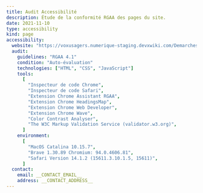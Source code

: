 ```yaml
---
title: Audit Accessibilité
description: Étude de la conformité RGAA des pages du site.
date: 2021-11-10
type: accessibility
kind: page
accessibility:
  website: "https://voxusagers.numerique-staging.devxwiki.com/Demarches/1897?&view-mode=formulaire-avis&nd_mode=en-ligne-enti%C3%A8rement&nd_source=button&key=9f6d2a5cc93b91073224efed38082d1e"
  audit:
    guidelines: "RGAA 4.1"
    condition: "Auto-évaluation"
    technologies: ["HTML", "CSS", "JavaScript"]
    tools:
      [
        "Inspecteur de code Chrome",
        "Inspecteur de code Safari",
        "Extension Chrome Assistant RGAA",
        "Extension Chrome HeadingsMap",
        "Extension Chrome Web Developer",
        "Extension Chrome Wave",
        "Color Contrast Analyser",
        "The W3C Markup Validation Service (validator.w3.org)",
      ]
    environment:
      [
        "MacOS Catalina 10.15.7",
        "Brave 1.30.89 Chromium: 94.0.4606.81",
        "Safari Version 14.1.2 (15611.3.10.1.5, 15611)",
      ]
  contact:
    email: __CONTACT_EMAIL__
    address: __CONTACT_ADDRESS__
---
```

